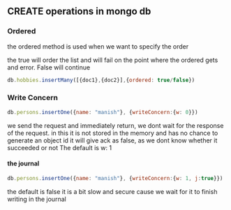 ## CREATE operations in mongo db



### Ordered

the ordered method is used when we want to specify the order

the true will order the list and will fail on the point where the ordered gets and error.
False will continue
```js
db.hobbies.insertMany([{doc1},{doc2}],{ordered: true/false})
```

### Write Concern

```js
db.persons.insertOne({name: "manish"}, {writeConcern:{w: 0}})
```
we send the request and immediately return, we dont wait for the response of the request.
in this it is not stored in the memory and has no chance to generate an object id
it will give ack as false, as we dont know whether it succeeded or not
The default is w: 1 
 
#### the journal
```js
db.persons.insertOne({name: "manish"}, {writeConcern:{w: 1, j:true}})
```
the default is false
it is a bit slow and secure cause we wait for it to finish writing in the journal 






